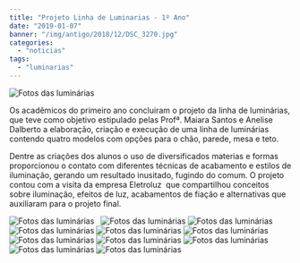 ```yaml
---
title: "Projeto Linha de Luminarias - 1º Ano"
date: "2019-01-07"
banner: "/img/antigo/2018/12/DSC_3270.jpg"
categories: 
  - "noticias"
tags: 
  - "luminarias"
---
```



![Fotos das luminárias](/img/antigo/2018/12/DSC_3270.jpg)

Os acadêmicos do primeiro ano concluiram o projeto da linha de luminárias, que teve como objetivo estipulado pelas Profª. Maiara Santos e Anelise Dalberto a elaboração, criação e execução de uma linha de luminárias contendo quatro modelos com opções para o chão, parede, mesa e teto.

Dentre as criações dos alunos o uso de diversificados materias e formas proporcionou o contato com diferentes técnicas de acabamento e estilos de iluminação, gerando um resultado inusitado, fugindo do comum. O projeto contou com a visita da empresa Eletroluz  que compartilhou conceitos sobre iluminação, efeitos de luz, acabamentos de fiação e alternativas que auxiliaram para o projeto final.


![Fotos das luminárias](/img/antigo/2018/12/DSC_3276.jpg)  
![Fotos das luminárias](/img/antigo/2018/12/DSC_3275.jpg)
![Fotos das luminárias](/img/antigo/2018/12/DSC_3280.jpg)  
![Fotos das luminárias](/img/antigo/2018/12/DSC_3284.jpg) 
![Fotos das luminárias](/img/antigo/2018/12/DSC_3285.jpg) 
![Fotos das luminárias](/img/antigo/2018/12/DSC_3287.jpg) 
![Fotos das luminárias](/img/antigo/2018/12/DSC_3289.jpg) 
![Fotos das luminárias](/img/antigo/2018/12/DSC_3293.jpg) 
![Fotos das luminárias](/img/antigo/2018/12/DSC_3294.jpg) 
![Fotos das luminárias](/img/antigo/2018/12/DSC_3295.jpg) 
![Fotos das luminárias](/img/antigo/2018/12/DSC_3296.jpg)
